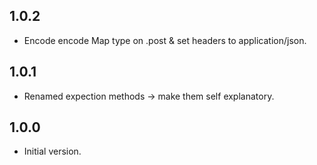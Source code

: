 ## 1.0.2

- Encode encode Map type on .post & set headers to application/json.

## 1.0.1

- Renamed expection methods -> make them self explanatory.

## 1.0.0

- Initial version.
